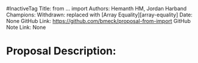 #InactiveTag
Title: from ... import
Authors: Hemanth HM, Jordan Harband
Champions: Withdrawn: replaced with [Array Equality][array-equality]
Date: None
GitHub Link: https://github.com/bmeck/proposal-from-import
GitHub Note Link: None

# Proposal Description:

